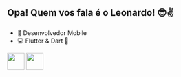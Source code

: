 ## Opa! Quem vos fala é o Leonardo! 😎✌️

- 📱 Desenvolvedor Mobile
- 💻 Flutter & Dart 💙


<img height="40em" src="https://cdn.jsdelivr.net/gh/devicons/devicon@latest/icons/flutter/flutter-original.svg"/> <img height="40em" src="https://cdn.jsdelivr.net/gh/devicons/devicon@latest/icons/dart/dart-original.svg"/>
